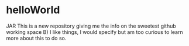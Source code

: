 # helloWorld
JAR
This is a new repository giving me the info on the sweetest github working space B)
I like things, I would specify but am too curious to learn more about this to do so.

